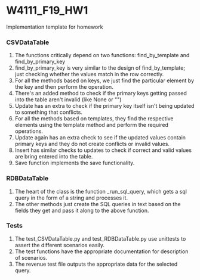 # W4111_F19_HW1
Implementation template for homework 

### CSVDataTable
1. The functions critically depend on two functions: find_by_template and find_by_primary_key
2. find_by_primary_key is very similar to the design of find_by_template; just checking whether the values match in the row correctly. 
3. For all the methods based on keys, we just find the particular element by the key and then perform the operation. 
4. There's an added method to check if the primary keys getting passed into the table aren't invalid (like None or "")
5. Update has an extra to check if the primary key itself isn't being updated to something that conflicts.
6. For all the methods based on templates, they find the respective elements using the template method and perform the required operations. 
7. Update again has an extra check to see if the updated values contain primary keys and they do not create conflicts or invalid values. 
8. Insert has similar checks to updates to check if correct and valid values are bring entered into the table. 
9. Save function implements the save functionality.  

### RDBDataTable
1. The heart of the class is the function _run_sql_query, which gets a sql query in the form of a string and processes it. 
2. The other methods just create the SQL queries in text based on the fields they get and pass it along to the above function. 

### Tests
1. The test_CSVDataTable.py and test_RDBDataTable.py use unittests to assert the different scenarios easily.
2. The test functions have the appropriate documentation for description of scenarios. 
3. The revenue test file outputs the appropriate data for the selected query.  